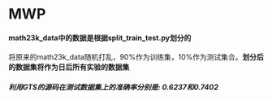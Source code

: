 # MWP


#### math23k_data中的数据是根据split_train_test.py划分的
将原来的math23k_data随机打乱，90%作为训练集，10%作为测试集合。**划分后的数据集将作为日后所有实验的数据集**

##### 利用GTS的源码在测试数据集上的准确率分别是: 0.6237和0.7402
